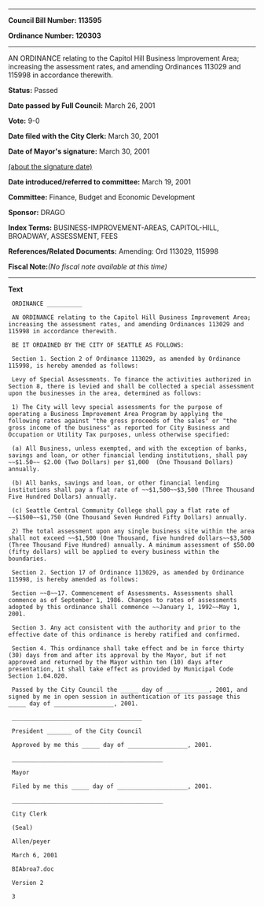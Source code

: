 

********

**Council Bill Number: 113595**
   
**Ordinance Number: 120303**
********

 AN ORDINANCE relating to the Capitol Hill Business Improvement Area; increasing the assessment rates, and amending Ordinances 113029 and 115998 in accordance therewith.

**Status:** Passed
   
**Date passed by Full Council:** March 26, 2001
   
**Vote:** 9-0
   
**Date filed with the City Clerk:** March 30, 2001
   
**Date of Mayor's signature:** March 30, 2001
   
[(about the signature date)](/~public/approvaldate.htm)
   
   
   
**Date introduced/referred to committee:** March 19, 2001
   
**Committee:** Finance, Budget and Economic Development
   
**Sponsor:** DRAGO
   
   
**Index Terms:** BUSINESS-IMPROVEMENT-AREAS, CAPITOL-HILL, BROADWAY, ASSESSMENT, FEES

**References/Related Documents:** Amending: Ord 113029, 115998

**Fiscal Note:**_(No fiscal note available at this time)_

********

**Text**
   
```
 ORDINANCE __________

 AN ORDINANCE relating to the Capitol Hill Business Improvement Area; increasing the assessment rates, and amending Ordinances 113029 and 115998 in accordance therewith.

 BE IT ORDAINED BY THE CITY OF SEATTLE AS FOLLOWS:

 Section 1. Section 2 of Ordinance 113029, as amended by Ordinance 115998, is hereby amended as follows:

 Levy of Special Assessments. To finance the activities authorized in Section 8, there is levied and shall be collected a special assessment upon the businesses in the area, determined as follows:

 1) The City will levy special assessments for the purpose of operating a Business Improvement Area Program by applying the following rates against "the gross proceeds of the sales" or "the gross income of the business" as reported for City Business and Occupation or Utility Tax purposes, unless otherwise specified:

 (a) All Business, unless exempted, and with the exception of banks, savings and loan, or other financial lending institutions, shall pay ~~$1.50~~ $2.00 (Two Dollars) per $1,000  (One Thousand Dollars) annually.

 (b) All banks, savings and loan, or other financial lending institutions shall pay a flat rate of ~~$1,500~~$3,500 (Three Thousand Five Hundred Dollars) annually.

 (c) Seattle Central Community College shall pay a flat rate of ~~$1500~~$1,750 (One Thousand Seven Hundred Fifty Dollars) annually.

 2) The total assessment upon any single business site within the area shall not exceed ~~$1,500 (One Thousand, five hundred dollars~~$3,500 (Three Thousand Five Hundred) annually. A minimum assessment of $50.00 (fifty dollars) will be applied to every business within the boundaries.

 Section 2. Section 17 of Ordinance 113029, as amended by Ordinance 115998, is hereby amended as follows:

 Section ~~8~~17. Commencement of Assessments. Assessments shall commence as of September 1, 1986. Changes to rates of assessments adopted by this ordinance shall commence ~~January 1, 1992~~May 1, 2001.

 Section 3. Any act consistent with the authority and prior to the effective date of this ordinance is hereby ratified and confirmed.

 Section 4. This ordinance shall take effect and be in force thirty (30) days from and after its approval by the Mayor, but if not approved and returned by the Mayor within ten (10) days after presentation, it shall take effect as provided by Municipal Code Section 1.04.020.

 Passed by the City Council the _____ day of ____________, 2001, and signed by me in open session in authentication of its passage this _____ day of _________________, 2001.

 _____________________________________

 President _______ of the City Council

 Approved by me this _____ day of _________________, 2001.

 ___________________________________________

 Mayor

 Filed by me this _____ day of ____________________, 2001.

 ___________________________________________

 City Clerk

 (Seal)

 Allen/peyer

 March 6, 2001

 BIAbroa7.doc

 Version 2

 3

```
